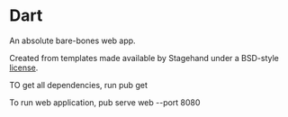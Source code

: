 # Dart

An absolute bare-bones web app.

Created from templates made available by Stagehand under a BSD-style
[license](https://github.com/dart-lang/stagehand/blob/master/LICENSE).


TO get all dependencies,
  run pub get

To run web application,
  pub  serve web --port 8080
